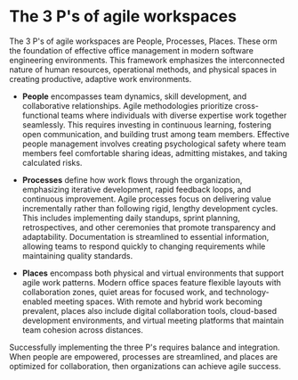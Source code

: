 # The 3 P's of agile workspaces

The 3 P's of agile workspaces are People, Processes, Places. These orm the foundation of effective office management in modern software engineering environments. This framework emphasizes the interconnected nature of human resources, operational methods, and physical spaces in creating productive, adaptive work environments.

* **People** encompasses team dynamics, skill development, and collaborative relationships. Agile methodologies prioritize cross-functional teams where individuals with diverse expertise work together seamlessly. This requires investing in continuous learning, fostering open communication, and building trust among team members. Effective people management involves creating psychological safety where team members feel comfortable sharing ideas, admitting mistakes, and taking calculated risks.

* **Processes** define how work flows through the organization, emphasizing iterative development, rapid feedback loops, and continuous improvement. Agile processes focus on delivering value incrementally rather than following rigid, lengthy development cycles. This includes implementing daily standups, sprint planning, retrospectives, and other ceremonies that promote transparency and adaptability. Documentation is streamlined to essential information, allowing teams to respond quickly to changing requirements while maintaining quality standards.

* **Places** encompass both physical and virtual environments that support agile work patterns. Modern office spaces feature flexible layouts with collaboration zones, quiet areas for focused work, and technology-enabled meeting spaces. With remote and hybrid work becoming prevalent, places also include digital collaboration tools, cloud-based development environments, and virtual meeting platforms that maintain team cohesion across distances.

Successfully implementing the three P's requires balance and integration. When people are empowered, processes are streamlined, and places are optimized for collaboration, then organizations can achieve agile success.
